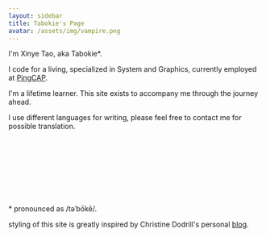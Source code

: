 ```yaml
---
layout: sidebar
title: Tabokie's Page
avatar: /assets/img/vampire.png
---
```


I'm Xinye Tao, aka Tabokie\*.

I code for a living, specialized in System and Graphics, currently employed at [PingCAP](https://en.pingcap.com).

I'm a lifetime learner. This site exists to accompany me through the journey ahead.

I use different languages for writing, please feel free to contact me for possible translation.


<br />
<br />
<br />
<br />
<br />
<br />
<br />

\* pronounced as /təˈbōkē/.

styling of this site is greatly inspired by Christine Dodrill's personal [blog](https://christine.website/).